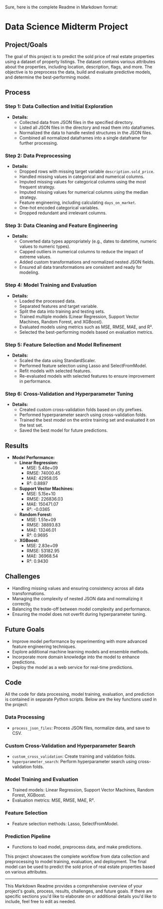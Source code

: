 Sure, here is the complete Readme in Markdown format:

# Data Science Midterm Project

## Project/Goals
The goal of this project is to predict the sold price of real estate properties using a dataset of property listings. The dataset contains various attributes about the properties, including location, description, flags, and more. The objective is to preprocess the data, build and evaluate predictive models, and determine the best-performing model.

## Process

### Step 1: Data Collection and Initial Exploration
- **Details:** 
  - Collected data from JSON files in the specified directory.
  - Listed all JSON files in the directory and read them into dataframes.
  - Normalized the data to handle nested structures in the JSON files.
  - Combined all normalized dataframes into a single dataframe for further processing.

### Step 2: Data Preprocessing
- **Details:**
  - Dropped rows with missing target variable `description.sold_price`.
  - Handled missing values in categorical and numerical columns.
  - Imputed missing values for categorical columns using the most frequent strategy.
  - Imputed missing values for numerical columns using the median strategy.
  - Feature engineering, including calculating `days_on_market`.
  - One-hot encoded categorical variables.
  - Dropped redundant and irrelevant columns.

### Step 3: Data Cleaning and Feature Engineering
- **Details:**
  - Converted data types appropriately (e.g., dates to datetime, numeric values to numeric types).
  - Capped outliers in numerical columns to reduce the impact of extreme values.
  - Added custom transformations and normalized nested JSON fields.
  - Ensured all data transformations are consistent and ready for modeling.

### Step 4: Model Training and Evaluation
- **Details:**
  - Loaded the processed data.
  - Separated features and target variable.
  - Split the data into training and testing sets.
  - Trained multiple models (Linear Regression, Support Vector Machines, Random Forest, and XGBoost).
  - Evaluated models using metrics such as MSE, RMSE, MAE, and R².
  - Selected the best-performing models based on evaluation metrics.

### Step 5: Feature Selection and Model Refinement
- **Details:**
  - Scaled the data using StandardScaler.
  - Performed feature selection using Lasso and SelectFromModel.
  - Refit models with selected features.
  - Re-evaluated models with selected features to ensure improvement in performance.

### Step 6: Cross-Validation and Hyperparameter Tuning
- **Details:**
  - Created custom cross-validation folds based on city prefixes.
  - Performed hyperparameter search using cross-validation folds.
  - Trained the best model on the entire training set and evaluated it on the test set.
  - Saved the best model for future predictions.

## Results
- **Model Performance:**
  - **Linear Regression:** 
    - MSE: 5.48e+09
    - RMSE: 74000.45
    - MAE: 42958.05
    - R²: 0.8897
  - **Support Vector Machines:** 
    - MSE: 5.15e+10
    - RMSE: 226836.03
    - MAE: 150471.07
    - R²: -0.0365
  - **Random Forest:** 
    - MSE: 1.51e+09
    - RMSE: 38893.83
    - MAE: 13246.01
    - R²: 0.9695
  - **XGBoost:** 
    - MSE: 2.83e+09
    - RMSE: 53182.95
    - MAE: 36968.54
    - R²: 0.9430

## Challenges
- Handling missing values and ensuring consistency across all data transformations.
- Managing the complexity of nested JSON data and normalizing it correctly.
- Balancing the trade-off between model complexity and performance.
- Ensuring the model does not overfit during hyperparameter tuning.

## Future Goals
- Improve model performance by experimenting with more advanced feature engineering techniques.
- Explore additional machine learning models and ensemble methods.
- Incorporate more domain knowledge into the model to enhance predictions.
- Deploy the model as a web service for real-time predictions.

## Code
All the code for data processing, model training, evaluation, and prediction is contained in separate Python scripts. Below are the key functions used in the project:

### Data Processing
- `process_json_files`: Process JSON files, normalize data, and save to CSV.

### Custom Cross-Validation and Hyperparameter Search
- `custom_cross_validation`: Create training and validation folds.
- `hyperparameter_search`: Perform hyperparameter search using cross-validation folds.

### Model Training and Evaluation
- Trained models: Linear Regression, Support Vector Machines, Random Forest, XGBoost.
- Evaluation metrics: MSE, RMSE, MAE, R².

### Feature Selection
- Feature selection methods: Lasso, SelectFromModel.

### Prediction Pipeline
- Functions to load model, preprocess data, and make predictions.

This project showcases the complete workflow from data collection and preprocessing to model training, evaluation, and deployment. The final model can be used to predict the sold price of real estate properties based on various attributes.

---

This Markdown Readme provides a comprehensive overview of your project's goals, process, results, challenges, and future goals. If there are specific sections you'd like to elaborate on or additional details you'd like to include, feel free to edit as needed.